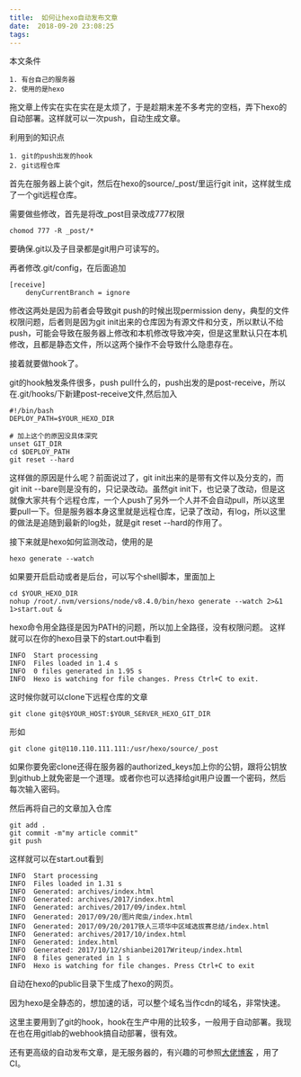 ```yaml
---
title:  如何让hexo自动发布文章
date:  2018-09-20 23:08:25
tags:
---
```


本文条件

```
1. 有台自己的服务器
2. 使用的是hexo
```

拖文章上传实在实在实在是太烦了，于是趁期末差不多考完的空档，弄下hexo的自动部署。这样就可以一次push，自动生成文章。

利用到的知识点

```
1. git的push出发的hook
2. git远程仓库
```

首先在服务器上装个git，然后在hexo的source/_post/里运行git init，这样就生成了一个git远程仓库。

需要做些修改，首先是将改_post目录改成777权限

```shell
chomod 777 -R _post/*
```

要确保.git以及子目录都是git用户可读写的。

再者修改.git/config，在后面追加

```
[receive]
    denyCurrentBranch = ignore
```

修改这两处是因为前者会导致git push的时候出现permission deny，典型的文件权限问题，后者则是因为git init出来的仓库因为有源文件和分支，所以默认不给push，可能会导致在服务器上修改和本机修改导致冲突，但是这里默认只在本机修改，且都是静态文件，所以这两个操作不会导致什么隐患存在。

接着就要做hook了。

git的hook触发条件很多，push pull什么的，push出发的是post-receive，所以在.git/hooks/下新建post-receive文件,然后加入

```
#!/bin/bash
DEPLOY_PATH=$YOUR_HEXO_DIR

# 加上这个的原因没具体深究 
unset GIT_DIR
cd $DEPLOY_PATH
git reset --hard
```

这样做的原因是什么呢？前面说过了，git init出来的是带有文件以及分支的，而git init --bare则是没有的，只记录改动。虽然git init下，也记录了改动，但是这就像大家共有个远程仓库，一个人push了另外一个人并不会自动pull，所以这里要pull一下。但是服务器本身这里就是远程仓库，记录了改动，有log，所以这里的做法是追随到最新的log处，就是git reset --hard的作用了。

接下来就是hexo如何监测改动，使用的是

```
hexo generate --watch
```

如果要开启启动或者是后台，可以写个shell脚本，里面加上

```
cd $YOUR_HEXO_DIR
nohup /root/.nvm/versions/node/v8.4.0/bin/hexo generate --watch 2>&1 1>start.out &
```

hexo命令用全路径是因为PATH的问题，所以加上全路径，没有权限问题。 这样就可以在你的hexo目录下的start.out中看到

```
INFO  Start processing
INFO  Files loaded in 1.4 s
INFO  0 files generated in 1.95 s
INFO  Hexo is watching for file changes. Press Ctrl+C to exit.
```

这时候你就可以clone下远程仓库的文章

```shell
git clone git@$YOUR_HOST:$YOUR_SERVER_HEXO_GIT_DIR
```

形如

```shell
git clone git@110.110.111.111:/usr/hexo/source/_post
```

如果你要免密clone还得在服务器的authorized_keys加上你的公钥，跟将公钥放到github上就免密是一个道理。或者你也可以选择给git用户设置一个密码，然后每次输入密码。

然后再将自己的文章加入仓库

```shell
git add .
git commit -m"my article commit"
git push
```

这样就可以在start.out看到

```
INFO  Start processing
INFO  Files loaded in 1.31 s
INFO  Generated: archives/index.html
INFO  Generated: archives/2017/index.html
INFO  Generated: archives/2017/09/index.html
INFO  Generated: 2017/09/20/图片爬虫/index.html
INFO  Generated: 2017/09/20/2017铁人三项华中区域选拔赛总结/index.html
INFO  Generated: archives/2017/10/index.html
INFO  Generated: index.html
INFO  Generated: 2017/10/12/shianbei2017Writeup/index.html
INFO  8 files generated in 1 s
INFO  Hexo is watching for file changes. Press Ctrl+C to exit
```

自动在hexo的public目录下生成了hexo的网页。



因为hexo是全静态的，想加速的话，可以整个域名当作cdn的域名，非常快速。



这里主要用到了git的hook，hook在生产中用的比较多，一般用于自动部署。我现在也在用gitlab的webhook搞自动部署，很有效。

还有更高级的自动发布文章，是无服务器的，有兴趣的可参照[大佬博客](http://blog.tms.im/2017/07/27/hexo-travisci) ，用了CI。











